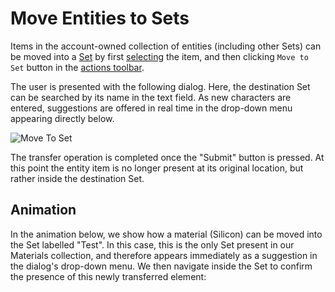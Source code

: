 # Move Entities to Sets

Items in the account-owned collection of entities (including other Sets) can be moved into a [Set](../sets.md) by first [selecting](select.md) the item, and then clicking `Move to Set` button <i class="zmdi zmdi-square-right zmdi-hc-border"></i> in the [actions toolbar](../../entities-general/ui/explorer.md#actions-toolbar). 

The user is presented with the following dialog. Here, the destination Set can be searched by its name in the text field. As new characters are entered, suggestions are offered in real time in the drop-down menu appearing directly below.

![Move To Set](../../images/entities-general/move-to-set.png "Move To Set")

The transfer operation is completed once the "Submit" button is pressed. At this point the entity item is no longer present at its original location, but rather inside the  destination Set. 

## Animation

In the animation below, we show how a material (Silicon) can be moved into the Set labelled "Test". In this case, this is the only Set present in our Materials collection, and therefore appears immediately as a suggestion in the dialog's drop-down menu. We then navigate inside the Set to confirm the presence of this newly transferred element:

<img data-gifffer="/images/entities-general/Set-transfer-example.gif" />
